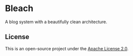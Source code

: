 Bleach
======

A blog system with a beautifully clean architecture.

## License

This is an open-source project under the [Apache License 2.0][1].

[1]: http://www.apache.org/licenses/LICENSE-2.0